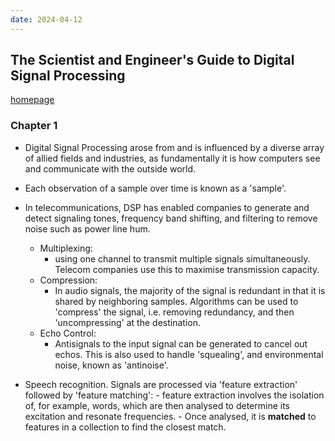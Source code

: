 ```yaml
---
date: 2024-04-12
---
```



## The Scientist and Engineer's Guide to Digital Signal Processing

[homepage](https://www.dspguide.com/)



### Chapter 1

- Digital Signal Processing arose from and is influenced by a diverse array of allied fields and industries, as fundamentally it is how computers see and communicate with the outside world.
- Each observation of a sample over time is known as a 'sample'.
- In telecommunications, DSP has enabled companies to generate and detect signaling tones, frequency band shifting, and filtering to remove noise such as power line hum.
    - Multiplexing:
        - using one channel to transmit multiple signals simultaneously. Telecom companies use this to maximise transmission capacity.
    - Compression:
        - In audio signals, the majority of the signal is redundant in that it is shared by neighboring samples. Algorithms can be used to 'compress' the signal, i.e. removing redundancy, and then 'uncompressing' at the destination.
    - Echo Control:
        - Antisignals to the input signal can be generated to cancel out echos. This is also used to handle 'squealing', and environmental noise, known as 'antinoise'.


- Speech recognition. Signals are processed via 'feature extraction' followed by 'feature matching': 
      - feature extraction involves the isolation of, for example, words, which are then analysed to determine its excitation and resonate frequencies.
      - Once analysed, it is **matched** to features in a collection to find the closest match.
  